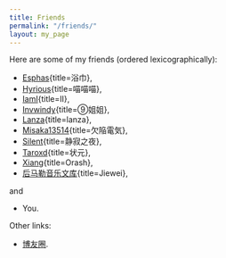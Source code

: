 ```yaml
---
title: Friends
permalink: "/friends/"
layout: my_page
---
```


Here are some of my friends (ordered lexicographically):

- [Esphas](https://icefla.me){title=浴巾},
- [Hyrious](https://hyrious.me){title=喵喵喵},
- [IamI](https://iami.town){title=II},
- [Invwindy](https://cirno.blog){title=⑨姐姐},
- [Lanza](https://lanzainc.xyz){title=lanza},
- [Misaka13514](https://atri.tk){title=欠陥電気},
- [Silent](https://not-hentai.com){title=静寂之夜},
- [Taroxd](https://taroxd.github.io){title=状元},
- [Xiang](https://orashshi.github.io){title=Orash},
- [后马勒音乐文库](https://musiknachmahler.xyz){title=Jiewei},

and

- You.

Other links:

- [博友圈](https://www.boyouquan.com).
